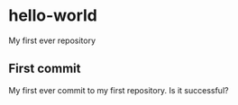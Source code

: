 # hello-world
My first ever repository

## First commit
My first ever commit to my first repository. Is it successful?
